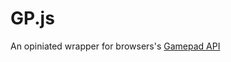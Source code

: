 # GP.js

An opiniated wrapper for browsers's [Gamepad API](https://developer.mozilla.org/en-US/docs/Web/API/Gamepad_API/Using_the_Gamepad_API)

